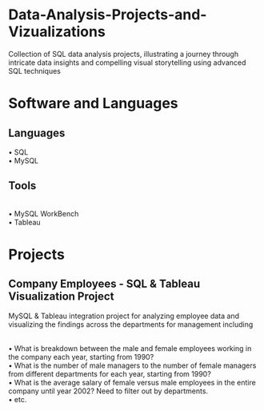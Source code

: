 # Data-Analysis-Projects-and-Vizualizations

Collection of SQL data analysis projects, illustrating a journey through intricate data insights and compelling visual storytelling using advanced SQL techniques 

<h1> Software and Languages </h1>
<h2>Languages</h2>
&#x2022; SQL
<br>&#x2022; MySQL
<h2>Tools</h2>
<br>&#x2022; MySQL WorkBench
<br>&#x2022; Tableau

# Projects
<h2>Company Employees - SQL & Tableau Visualization Project</h2>
MySQL & Tableau integration project for analyzing employee data and visualizing the findings across the departments for management including

<br>&#x2022; What is breakdown between the male and female employees working in the company each year, starting from 1990?
<br>&#x2022; What is the number of male managers to the number of female managers from different departments for each year, starting from 1990?
<br>&#x2022; What is the average salary of female versus male employees in the entire company until year 2002? Need to filter out by departments.
<br>&#x2022; etc.
